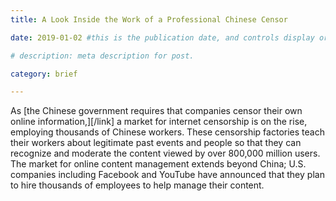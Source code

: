 ```yaml
---
title: A Look Inside the Work of a Professional Chinese Censor 

date: 2019-01-02 #this is the publication date, and controls display order.

# description: meta description for post.

category: brief

---
```


As [the Chinese government requires that companies censor their own online information,][/link] a market for internet censorship is on the rise, employing thousands of Chinese workers. These censorship factories teach their workers about legitimate past events and people so that they can recognize and moderate the content viewed by over 800,000 million users. The market for online content management extends beyond China; U.S. companies including Facebook and YouTube have announced that they plan to hire thousands of employees to help manage their content. 

[link]: https://www.nytimes.com/2019/01/02/business/china-internet-censor.html
